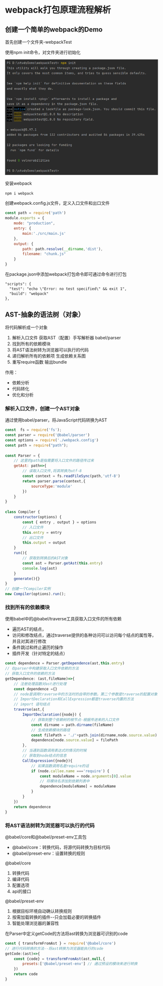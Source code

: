 # webpack打包原理流程解析

## 创建一个简单的webpack的Demo

首先创建一个文件夹-webpackTest

使用npm init命令，对文件夹进行初始化

![](../../assets/webpack/1.png)

安装webpack

`npm i webpack`

创建webpack.config.js文件，定义入口文件和出口文件

```javascript
const path = require('path')
module.exports = {
    mode: "production",
    entry: {
        main:'./src/main.js'
    },
    output: {
        path: path.resolve(__dirname,'dist'),
        filename: "chunk.js"
    }
}
```

在package.json中添加webpack打包命令即可通过命令进行打包

```
"scripts": {
  "test": "echo \"Error: no test specified\" && exit 1",
  "build": "webpack"
},
```

## AST-抽象的语法树（对象）

将代码解析成一个对象

1. 解析入口文件 获取AST（配置）手写解析器 babel/parser
2. 找到所有的依赖模块
3. 将AST语法树转为浏览器可以执行的代码
4. 递归解析所有的依赖项 生成依赖关系图
5. 重写require函数 输出bundle

作用：

- 依赖分析
- 代码转化
- 优化和分析

### 解析入口文件，创建一个AST对象

通过使用babel/parser，将JavaScript代码转换为AST

```javascript
const  fs = require('fs');
const parser = require('@babel/parser')
const options = require('./webpack.config')
const path = require("path");

const Parser = {
    // 这里的path是指需要将入口文件的路径传过来
    getAst: path=>{
        // 读取入口文件,将其转换为utf-8
        const context = fs.readFileSync(path,'utf-8')
        return parser.parse(context,{
            sourceType:'module'
        })
    }
}

class Compiler {
    constructor(options) {
        const { entry , output } = options
        // 入口文件
        this.entry = entry
        // 出口文件
        this.output = output
    }
    run(){
        // 获取到转换后的AST对象
        const ast = Parser.getAst(this.entry)
        console.log(ast)
    }
    generate(){}
}
// 创建一个Compiler实例
new Compiler(options).run();

```

### 找到所有的依赖模块

使用babel中的@babel/traverse工具获取入口文件的所有依赖

- 遍历AST的结点，
- 访问和修改结点，通过traverse提供的各种访问可以访问每个结点的属性等，并且对其进行修改
- 条件跳过和终止遍历的操作
- 插件开发（针对特定的结点）

```javascript
const dependence = Parser.getDependence(ast,this.entry)
// 在parser中构建获取入口文件依赖的方法
// 获取入口文件的依赖的方法
getDependence: (ast,fileName)=>{
    // 注册处理函数对ast进行处理
    const dependence ={}
    // node是调用traverse中的方法时的自带的参数。第二个参数是traverse的配置对象
    // ImportDeclaration和CallExpression都是traverse内置的方法
    // import 语句结点
    traverse(ast,{
        ImportDeclaration({node}) {
            // 获取到整个依赖树的根节点-根据传进来的入口文件
            const dirname = path.dirname(fileName)
            // 生成依赖模块的路径
            const filePath = './'+path.join(dirname,node.source.value)
            dependence[node.source.value] = filePath
        },
        // 当遇到函数调用表达式的情况的时候
        // 获取到node结点的信息
        CallExpression({node}){
            // 如果函数调用名是require的话
            if (node.callee.name ==='require') {
                const moduleName = node.arguments[0].value
                // 将模块名添加到依赖列表中
                dependence[moduleName] = moduleName
            }
        }
    })
    return dependence
}
```

### 将AST语法树转为浏览器可以执行的代码

@babel/core和@babel/preset-env工具包

- @babel/core：转换代码，将源代码转换为目标代码
- @babel/preset-env：设置转换的规则

@babel/core

1. 转换代码
2. 编译代码
3. 配置选项
4. api的接口

@babel/preset-env

1. 根据目标环境自动确认转换规则
2. 按需加载转换的插件--只会加载必要的转换插件
3. 智能处理浏览器的兼容性

在Parser中定义getCode的方法将ast转换为浏览器可识别的code

```javascript
const { transformFromAst } = require('@babel/core')
// 进行代码转换的方法--将ast转换为浏览器能执行的code
getCode:(ast)=>{
    const {code} = transformFromAst(ast,null,{
        presets:['@babel/preset-env'] // 通过预设的模块来进行转换
    })
    return code
}
```





























